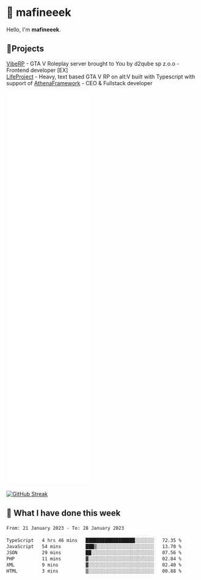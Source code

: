 # 👋 mafineeek
Hello, I'm **mafineeek**.

## 📝Projects

[VibeRP](https://v-rp.pl) - GTA V Roleplay server brought to You by d2qube sp z.o.o - Frontend developer [EX]
<br>
[LifeProject](https://github.com/LifeProject-Roleplay/) - Heavy, text based GTA V RP on alt:V built with Typescript with support of [AthenaFramework](https://github.com/Athena-Roleplay-Framework/) - CEO & Fullstack developer

![](./github-metrics.svg)

[![GitHub Streak](https://streak-stats.demolab.com/?user=mafineeek)](https://git.io/streak-stats)

## 📰 What I have done this week
<!--START_SECTION:waka-->

```text
From: 21 January 2023 - To: 28 January 2023

TypeScript   4 hrs 46 mins   ██████████████████░░░░░░░   72.35 %
JavaScript   54 mins         ███▒░░░░░░░░░░░░░░░░░░░░░   13.70 %
JSON         29 mins         ██░░░░░░░░░░░░░░░░░░░░░░░   07.56 %
PHP          11 mins         ▓░░░░░░░░░░░░░░░░░░░░░░░░   02.84 %
XML          9 mins          ▓░░░░░░░░░░░░░░░░░░░░░░░░   02.40 %
HTML         3 mins          ▒░░░░░░░░░░░░░░░░░░░░░░░░   00.88 %
```

<!--END_SECTION:waka-->
